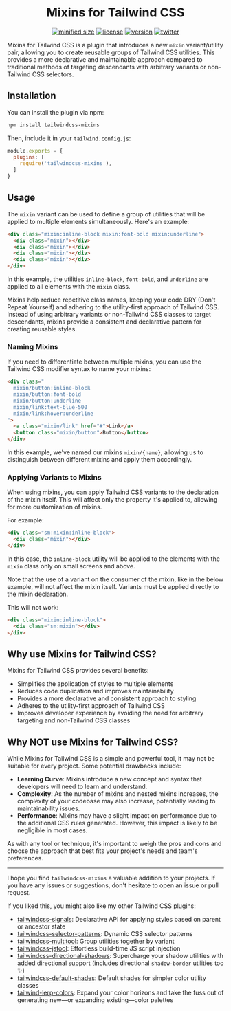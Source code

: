 <h1 align="center">Mixins for Tailwind CSS</h1>

<div align="center">

[![minified size](https://img.shields.io/bundlephobia/min/tailwindcss-mixins)](https://bundlephobia.com/package/tailwindcss-mixins)
[![license](https://img.shields.io/github/license/brandonmcconnell/tailwindcss-mixins?label=license)](https://github.com/brandonmcconnell/tailwindcss-mixins/blob/main/LICENSE)
[![version](https://img.shields.io/npm/v/tailwindcss-mixins)](https://www.npmjs.com/package/tailwindcss-mixins)
[![twitter](https://img.shields.io/twitter/follow/branmcconnell)](https://twitter.com/branmcconnell)

</div>

Mixins for Tailwind CSS is a plugin that introduces a new `mixin` variant/utility pair, allowing you to create reusable groups of Tailwind CSS utilities. This provides a more declarative and maintainable approach compared to traditional methods of targeting descendants with arbitrary variants or non-Tailwind CSS selectors.

## Installation

You can install the plugin via npm:

```bash
npm install tailwindcss-mixins
```

Then, include it in your `tailwind.config.js`:

```js
module.exports = {
  plugins: [
    require('tailwindcss-mixins'),
  ]
}
```

## Usage

The `mixin` variant can be used to define a group of utilities that will be applied to multiple elements simultaneously. Here's an example:

```html
<div class="mixin:inline-block mixin:font-bold mixin:underline">
  <div class="mixin"></div>
  <div class="mixin"></div>
  <div class="mixin"></div>
  <div class="mixin"></div>
</div>
```

In this example, the utilities `inline-block`, `font-bold`, and `underline` are applied to all elements with the `mixin` class.

Mixins help reduce repetitive class names, keeping your code DRY (Don't Repeat Yourself) and adhering to the utility-first approach of Tailwind CSS. Instead of using arbitrary variants or non-Tailwind CSS classes to target descendants, mixins provide a consistent and declarative pattern for creating reusable styles.

### Naming Mixins

If you need to differentiate between multiple mixins, you can use the Tailwind CSS modifier syntax to name your mixins:

```html
<div class="
  mixin/button:inline-block
  mixin/button:font-bold
  mixin/button:underline
  mixin/link:text-blue-500
  mixin/link:hover:underline
">
  <a class="mixin/link" href="#">Link</a>
  <button class="mixin/button">Button</button>
</div>
```

In this example, we've named our mixins `mixin/{name}`, allowing us to distinguish between different mixins and apply them accordingly.

### Applying Variants to Mixins

When using mixins, you can apply Tailwind CSS variants to the declaration of the mixin itself. This will affect only the property it's applied to, allowing for more customization of mixins.

For example:

```html
<div class="sm:mixin:inline-block">
  <div class="mixin"></div>
</div>
```

In this case, the `inline-block` utility will be applied to the elements with the `mixin` class only on small screens and above.

Note that the use of a variant on the consumer of the mixin, like in the below example, will not affect the mixin itself. Variants must be applied directly to the mixin declaration.

This will not work:

```html
<div class="mixin:inline-block">
  <div class="sm:mixin"></div>
</div>
```

## Why use Mixins for Tailwind CSS?

Mixins for Tailwind CSS provides several benefits:

- Simplifies the application of styles to multiple elements
- Reduces code duplication and improves maintainability
- Provides a more declarative and consistent approach to styling
- Adheres to the utility-first approach of Tailwind CSS
- Improves developer experience by avoiding the need for arbitrary targeting and non-Tailwind CSS classes

## Why NOT use Mixins for Tailwind CSS?

While Mixins for Tailwind CSS is a simple and powerful tool, it may not be suitable for every project. Some potential drawbacks include:

- **Learning Curve**: Mixins introduce a new concept and syntax that developers will need to learn and understand.
- **Complexity**: As the number of mixins and nested mixins increases, the complexity of your codebase may also increase, potentially leading to maintainability issues.
- **Performance**: Mixins may have a slight impact on performance due to the additional CSS rules generated. However, this impact is likely to be negligible in most cases.

As with any tool or technique, it's important to weigh the pros and cons and choose the approach that best fits your project's needs and team's preferences.

---

I hope you find `tailwindcss-mixins` a valuable addition to your projects. If you have any issues or suggestions, don't hesitate to open an issue or pull request.

If you liked this, you might also like my other Tailwind CSS plugins:
* [tailwindcss-signals](https://github.com/brandonmcconnell/tailwindcss-signals): Declarative API for applying styles based on parent or ancestor state
* [tailwindcss-selector-patterns](https://github.com/brandonmcconnell/tailwindcss-selector-patterns): Dynamic CSS selector patterns
* [tailwindcss-multitool](https://github.com/brandonmcconnell/tailwindcss-multitool): Group utilities together by variant
* [tailwindcss-jstool](https://github.com/brandonmcconnell/tailwindcss-jstool): Effortless build-time JS script injection
* [tailwindcss-directional-shadows](https://github.com/brandonmcconnell/tailwindcss-directional-shadows): Supercharge your shadow utilities with added directional support (includes directional `shadow-border` utilities too ✨)
* [tailwindcss-default-shades](https://github.com/brandonmcconnell/tailwindcss-default-shades): Default shades for simpler color utility classes
* [tailwind-lerp-colors](https://github.com/brandonmcconnell/tailwind-lerp-colors): Expand your color horizons and take the fuss out of generating new—or expanding existing—color palettes